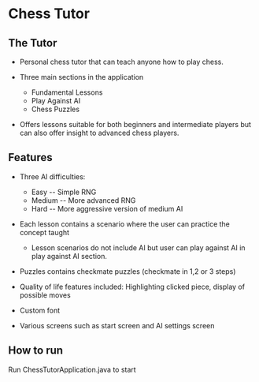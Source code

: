 # Chess Tutor

The Tutor
----------

 - Personal chess tutor that can teach anyone how to play chess.
 - Three main sections in the application
 
    - Fundamental Lessons
    - Play Against AI
    - Chess Puzzles
    
  - Offers lessons suitable for both beginners and intermediate players but can also offer insight to advanced chess players.


Features
---------

 - Three AI difficulties:

    - Easy -- Simple RNG
    - Medium -- More advanced RNG
    - Hard -- More aggressive version of medium AI
   
 - Each lesson contains a scenario where the user can practice the concept taught
     - Lesson scenarios do not include AI but user can play against AI in play against AI section.
  
 - Puzzles contains checkmate puzzles (checkmate in 1,2 or 3 steps)
 - Quality of life features included: Highlighting clicked piece, display of possible moves
 - Custom font
 - Various screens such as start screen and AI settings screen


How to run
-----------
Run ChessTutorApplication.java to start
 
